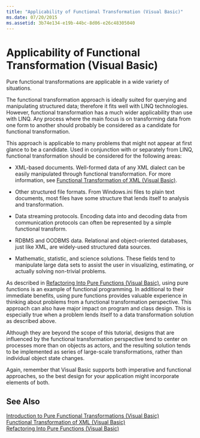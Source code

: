 ```yaml
---
title: "Applicability of Functional Transformation (Visual Basic)"
ms.date: 07/20/2015
ms.assetid: 3b74e134-e19b-44bc-8d06-e26c48305040
---
```

# Applicability of Functional Transformation (Visual Basic)
Pure functional transformations are applicable in a wide variety of situations.  
  
 The functional transformation approach is ideally suited for querying and manipulating structured data; therefore it fits well with LINQ technologies. However, functional transformation has a much wider applicability than use with LINQ. Any process where the main focus is on transforming data from one form to another should probably be considered as a candidate for functional transformation.  
  
 This approach is applicable to many problems that might not appear at first glance to be a candidate. Used in conjunction with or separately from LINQ, functional transformation should be considered for the following areas:  
  
- XML-based documents. Well-formed data of any XML dialect can be easily manipulated through functional transformation. For more information, see [Functional Transformation of XML (Visual Basic)](../../../../visual-basic/programming-guide/concepts/linq/functional-transformation-of-xml.md).  
  
- Other structured file formats. From Windows.ini files to plain text documents, most files have some structure that lends itself to analysis and transformation.  
  
- Data streaming protocols. Encoding data into and decoding data from communication protocols can often be represented by a simple functional transform.  
  
- RDBMS and OODBMS data. Relational and object-oriented databases, just like XML, are widely-used structured data sources.  
  
- Mathematic, statistic, and science solutions. These fields tend to manipulate large data sets to assist the user in visualizing, estimating, or actually solving non-trivial problems.  
  
 As described in [Refactoring Into Pure Functions (Visual Basic)](../../../../visual-basic/programming-guide/concepts/linq/refactoring-into-pure-functions.md), using pure functions is an example of functional programming. In additional to their immediate benefits, using pure functions provides valuable experience in thinking about problems from a functional transformation perspective. This approach can also have major impact on program and class design. This is especially true when a problem lends itself to a data transformation solution as described above.  
  
 Although they are beyond the scope of this tutorial, designs that are influenced by the functional transformation perspective tend to center on processes more than on objects as actors, and the resulting solution tends to be implemented as series of large-scale transformations, rather than individual object state changes.  
  
 Again, remember that Visual Basic supports both imperative and functional approaches, so the best design for your application might incorporate elements of both.  
  
## See Also  
 [Introduction to Pure Functional Transformations (Visual Basic)](../../../../visual-basic/programming-guide/concepts/linq/introduction-to-pure-functional-transformations.md)  
 [Functional Transformation of XML (Visual Basic)](../../../../visual-basic/programming-guide/concepts/linq/functional-transformation-of-xml.md)  
 [Refactoring Into Pure Functions (Visual Basic)](../../../../visual-basic/programming-guide/concepts/linq/refactoring-into-pure-functions.md)
